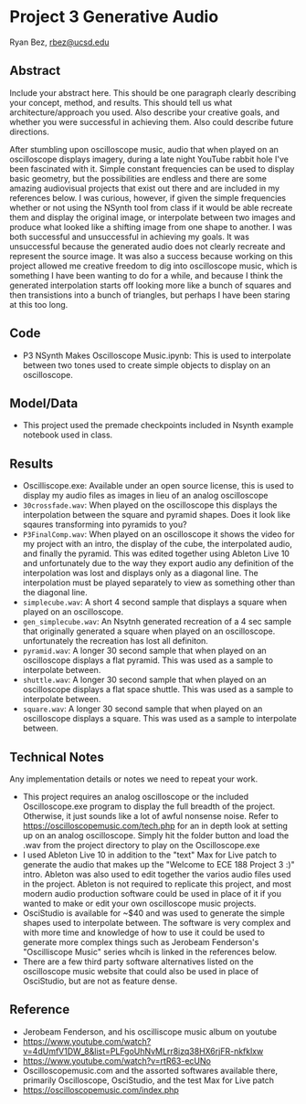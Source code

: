 # Project 3 Generative Audio

Ryan Bez, rbez@ucsd.edu


## Abstract

Include your abstract here. This should be one paragraph clearly describing your concept, method, and results. This should tell us what architecture/approach you used. Also describe your creative goals, and whether you were successful in achieving them. Also could describe future directions.

After stumbling upon oscilloscope music, audio that when played on an oscilloscope displays imagery, during a late night YouTube rabbit hole I've been fascinated with it. Simple constant frequencies can be used to display basic geometry, but the possibilities are endless and there are some amazing audiovisual projects that exist out there and are included in my references below. I was curious, however, if given the simple frequencies whether or not using the NSynth tool from class if it would be able recreate them and display the original image, or interpolate between two images and produce what looked like a shifting image from one shape to another. I was both successful and unsuccessful in achieving my goals. It was unsuccessful because the generated audio does not clearly recreate and represent the source image. It was also a success because working on this project allowed me creative freedom to dig into oscilloscope music, which is something I have been wanting to do for a while, and because I think the generated interpolation starts off looking more like a bunch of squares and then transistions into a bunch of triangles, but perhaps I have been staring at this too long.

## Code

- P3 NSynth Makes Oscilloscope Music.ipynb: This is used to interpolate between two tones used to create simple objects to display on an oscilloscope.

## Model/Data

- This project used the premade checkpoints included in Nsynth example notebook used in class.

## Results
- Oscilliscope.exe: Available under an open source license, this is used to display my audio files as images in lieu of an analog oscilloscope
- `30crossfade.wav`: When played on the oscilloscope this displays the interpolation between the square and pyramid shapes. Does it look like sqaures transforming into pyramids to you?
- `P3FinalComp.wav`: When played on an oscilloscope it shows the video for my project with an intro, the display of the cube, the interpolated audio, and finally the pyramid. This was edited together using Ableton Live 10 and unfortunately due to the way they export audio any definition of the interpolation was lost and displays only as a diagonal line. The interpolation must be played separately to view as something other than the diagonal line.
- `simplecube.wav`: A short 4 second sample that displays a square when played on an oscilloscope.
- `gen_simplecube.wav`: An Nsytnh generated recreation of a 4 sec sample that originally generated a square when played on an oscilloscope. unfortunately the recreation has lost all definiton.
- `pyramid.wav`: A longer 30 second sample that when played on an oscilloscope displays a flat pyramid. This was used as a sample to interpolate between.
- `shuttle.wav`: A longer 30 second sample that when played on an oscilloscope displays a flat space shuttle. This was used as a sample to interpolate between.
- `square.wav`: A longer 30 second sample that when played on an oscilloscope displays a square. This was used as a sample to interpolate between.

## Technical Notes

Any implementation details or notes we need to repeat your work. 
- This project requires an analog oscilloscope or the included Oscilloscope.exe program to display the full breadth of the project. Otherwise, it just sounds like a lot of awful nonsense noise. Refer to https://oscilloscopemusic.com/tech.php for an in depth look at setting up on an analog oscilloscope. Simply hit the folder button and load the .wav from the project directory to play on the Oscilloscope.exe
- I used Ableton Live 10 in addition to the "text" Max for Live patch to generate the audio that makes up the "Welcome to ECE 188 Project 3 :)" intro. Ableton was also used to edit together the varios audio files used in the project. Ableton is not required to replicate this project, and most modern audio production software could be used in place of it if you wanted to make or edit your own oscilloscope music projects.
- OsciStudio is available for ~$40 and was used to generate the simple shapes used to interpolate between. The software is very complex and with more time and knowledge of how to use it could be used to generate more complex things such as Jerobeam Fenderson's "Oscilliscope Music" series whcih is linked in the references below.
- There are a few third party software alternatives listed on the oscilloscope music website that could also be used in place of OsciStudio, but are not as feature dense.

## Reference

- Jerobeam Fenderson, and his oscilliscope music album on youtube
- https://www.youtube.com/watch?v=4dUmfV1DW_8&list=PLFgoUhNvMLrr8izq38HX6rjFR-nkfklxw
- https://www.youtube.com/watch?v=rtR63-ecUNo
- Oscilloscopemusic.com and the assorted softwares available there, primarily Oscilloscope, OsciStudio, and the test Max for Live patch
- https://oscilloscopemusic.com/index.php

